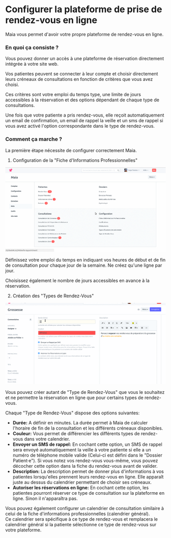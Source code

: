 # Configurer la plateforme de prise de rendez-vous en ligne

Maia vous permet d'avoir votre propre plateforme de rendez-vous en ligne.


### En quoi ça consiste ?

Vous pouvez donner un accès à une plateforme de réservation directement intégrée à votre site web.

Vos patientes peuvent se connecter à leur compte et choisir directement leurs créneaux de consultations en fonction de critères que vous avez choisi.

Ces critères sont votre emploi du temps type, une limite de jours accessibles à la réservation et des options dépendant de chaque type de consultations.

Une fois que votre patiente a pris rendez-vous, elle reçoit automatiquement un email de confirmation, un email de rappel la veille et un sms de rappel si vous avez activé l'option correspondante dans le type de rendez-vous.


### Comment ça marche ?

La première étape nécessite de configurer correctement Maia.

1. Configuration de la "Fiche d'Informations Professionnelles"

![Fiche d'Informations Professionnelles](/content/maia/appointments/appointment_config.gif)

Définissez votre emploi du temps en indiquant vos heures de début et de fin de consultation pour chaque jour de la semaine.
Ne créez qu'une ligne par jour.

Choisissez également le nombre de jours accessibles en avance à la réservation.


2. Création des "Types de Rendez-Vous"

![Types de Rendez-Vous](/content/maia/appointments/appointment_config1.gif)

Vous pouvez créer autant de "Type de Rendez-Vous" que vous le souhaitez et ne permettre la réservation en ligne que pour certains types de rendez-vous.

Chaque "Type de Rendez-Vous" dispose des options suivantes:

- **Durée:** A définir en minutes. La durée permet à Maia de calculer l'horaire de fin de la consultation et les différents créneaux disponibles.
- **Couleur:** Vous permet de différencier les différents types de rendez-vous dans votre calendrier.
- **Envoyer un SMS de rappel:** En cochant cette option, un SMS de rappel sera envoyé automatiquement la veille à votre patiente si elle a un numéro de téléphone mobile valide (Celui-ci est défini dans le "Dossier Patient·e").
Si vous notez vos rendez-vous vous-même, vous pouvez décocher cette option dans la fiche du rendez-vous avant de valider.
- **Description:** La description permet de donner plus d'informations à vos patientes lorsqu'elles prennent leurs rendez-vous en ligne. Elle apparaît juste au dessus du calendrier permettant de choisir ses créneaux.
- **Autoriser les réservations en ligne:** En cochant cette option, les patientes pourront réserver ce type de consultation sur la plateforme en ligne. Sinon il n'apparaîtra pas.


Vous pouvez également configurer un calendrier de consultation similaire à celui de la fiche d'informations professionnelles (calendrier général).  
Ce calendrier sera spécifique à ce type de rendez-vous et remplacera le calendrier général si la patiente sélectionne ce type de rendez-vous sur votre plateforme.  
